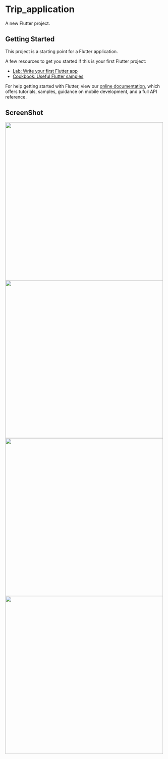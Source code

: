 # Trip_application

A new Flutter project.

## Getting Started

This project is a starting point for a Flutter application.

A few resources to get you started if this is your first Flutter project:

- [Lab: Write your first Flutter app](https://flutter.dev/docs/get-started/codelab)
- [Cookbook: Useful Flutter samples](https://flutter.dev/docs/cookbook)

For help getting started with Flutter, view our
[online documentation](https://flutter.dev/docs), which offers tutorials,
samples, guidance on mobile development, and a full API reference.

## ScreenShot




<img src="assets/image/screenshot/yosemite_screenshot.jpg" height="500em" />
<img src="assets/image/screenshot/golden_screenshot.jpg" height="500em" />
<img src="assets/image/screenshot/sedona_screenshot.jpg" height="500em" />
<img src="assets/image/screenshot/savannah_screenshot.jpg" height="500em" />
